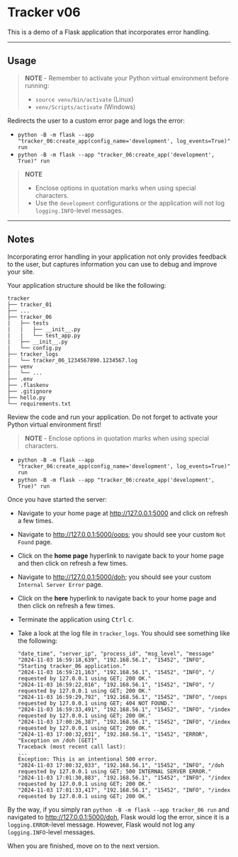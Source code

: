 # Tracker v06

This is a demo of a Flask application that incorporates error handling.

-----

## Usage

> **NOTE** - Remember to activate your Python virtual environment before running:
>
> - `source venv/bin/activate` (Linux)
> - `venv/Scripts/activate` (Windows)

Redirects the user to a custom error page and logs the error:

- `python -B -m flask --app "tracker_06:create_app(config_name='development', log_events=True)" run`
- `python -B -m flask --app "tracker_06:create_app('development', True)" run`

> **NOTE**
>
> - Enclose options in quotation marks when using special characters.
> - Use the `development` configurations or the application will not log `logging.INFO`-level messages.

-----

## Notes

Incorporating error handling in your application not only provides feedback to the user, but captures information you can use to debug and improve your site.

Your application structure should be like the following:

```text
tracker
├── tracker_01
├── ...
├── tracker_06
|   ├── tests
|   |   ├── __init__.py
|   |   └── test_app.py
|   ├── __init__.py
|   └── config.py
├── tracker_logs
|   └── tracker_06_1234567890.1234567.log
├── venv
|   └── ...
├── .env
├── .flaskenv
├── .gitignore
├── hello.py
└── requirements.txt
```

Review the code and run your application. Do not forget to activate your Python virtual environment first!

> **NOTE** - Enclose options in quotation marks when using special characters.

- `python -B -m flask --app "tracker_06:create_app(config_name='development', log_events=True)" run`
- `python -B -m flask --app "tracker_06:create_app('development', True)" run`

Once you have started the server:

- Navigate to your home page at <http://127.0.0.1:5000> and click on refresh a few times.
- Navigate to <http://127.0.0.1:5000/oops>; you should see your custom `Not Found` page.
- Click on the **home page** hyperlink to navigate back to your home page and then click on refresh a few times.
- Navigate to <http://127.0.0.1:5000/doh>; you should see your custom `Internal Server Error` page.
- Click on the **here** hyperlink to navigate back to your home page and then click on refresh a few times.
- Terminate the application using <kbd>Ctrl</kbd> <kbd>c</kbd>.
- Take a look at the log file in `tracker_logs`. You should see something like the following:

    ```text
    "date_time", "server_ip", "process_id", "msg_level", "message"
    "2024-11-03 16:59:18,639", "192.168.56.1", "15452", "INFO", "Starting tracker_06 application."
    "2024-11-03 16:59:21,163", "192.168.56.1", "15452", "INFO", "/ requested by 127.0.0.1 using GET; 200 OK."
    "2024-11-03 16:59:22,016", "192.168.56.1", "15452", "INFO", "/ requested by 127.0.0.1 using GET; 200 OK."
    "2024-11-03 16:59:29,792", "192.168.56.1", "15452", "INFO", "/oops requested by 127.0.0.1 using GET; 404 NOT FOUND."
    "2024-11-03 16:59:33,491", "192.168.56.1", "15452", "INFO", "/index requested by 127.0.0.1 using GET; 200 OK."
    "2024-11-03 17:00:26,387", "192.168.56.1", "15452", "INFO", "/index requested by 127.0.0.1 using GET; 200 OK."
    "2024-11-03 17:00:32,031", "192.168.56.1", "15452", "ERROR", "Exception on /doh [GET]"
    Traceback (most recent call last):
    ...
    Exception: This is an intentional 500 error.
    "2024-11-03 17:00:32,033", "192.168.56.1", "15452", "INFO", "/doh requested by 127.0.0.1 using GET; 500 INTERNAL SERVER ERROR."
    "2024-11-03 17:01:30,883", "192.168.56.1", "15452", "INFO", "/index requested by 127.0.0.1 using GET; 200 OK."
    "2024-11-03 17:01:33,417", "192.168.56.1", "15452", "INFO", "/index requested by 127.0.0.1 using GET; 200 OK."
    ```

By the way, if you simply ran `python -B -m flask --app tracker_06 run` and navigated to <http://127.0.0.1:5000/doh>, Flask would log the error, since it is a `logging.ERROR`-level message. However, Flask would not log any `logging.INFO`-level messages.

When you are finished, move on to the next version.
